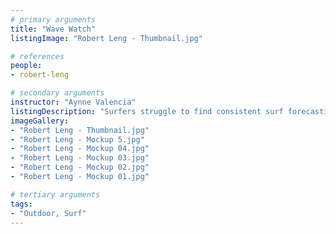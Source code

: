 ```yaml
---
# primary arguments
title: "Wave Watch"
listingImage: "Robert Leng - Thumbnail.jpg"

# references
people:
- robert-leng

# secondary arguments
instructor: "Aynne Valencia"
listingDescription: "Surfers struggle to find consistent surf forecasting. Wave Watch gives personalized surf forecasting through a post surf survey. It updates the report conditions based on a surfers surfing preferences. The post surf survey data can be viewed on an open source web page for either scientists or beach enthusiasts."
imageGallery:
- "Robert Leng - Thumbnail.jpg"
- "Robert Leng - Mockup 5.jpg"
- "Robert Leng - Mockup 04.jpg"
- "Robert Leng - Mockup 03.jpg"
- "Robert Leng - Mockup 02.jpg"
- "Robert Leng - Mockup 01.jpg"

# tertiary arguments
tags:
- "Outdoor, Surf"
---
```

